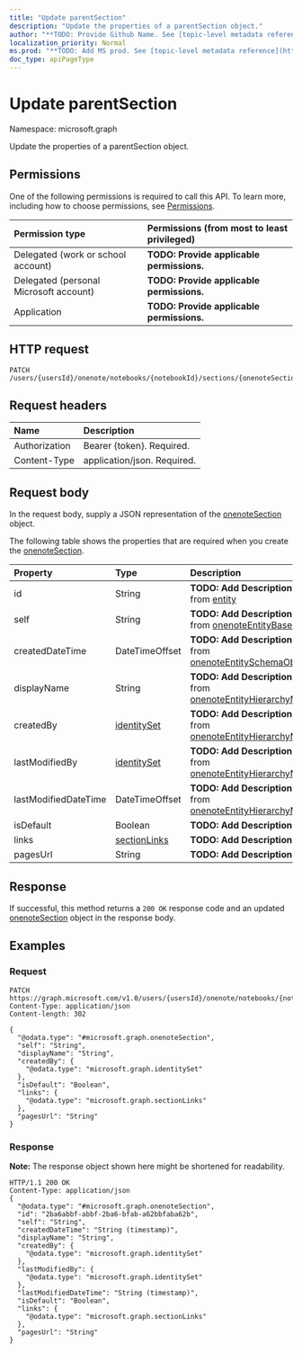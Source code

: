 ```yaml
---
title: "Update parentSection"
description: "Update the properties of a parentSection object."
author: "**TODO: Provide Github Name. See [topic-level metadata reference](https://msgo.azurewebsites.net/add/document/guidelines/metadata.html#topic-level-metadata)**"
localization_priority: Normal
ms.prod: "**TODO: Add MS prod. See [topic-level metadata reference](https://msgo.azurewebsites.net/add/document/guidelines/metadata.html#topic-level-metadata)**"
doc_type: apiPageType
---
```


# Update parentSection

Namespace: microsoft.graph

Update the properties of a parentSection object.

## Permissions
One of the following permissions is required to call this API. To learn more, including how to choose permissions, see [Permissions](/concepts/permissions-reference.md).

|Permission type|Permissions (from most to least privileged)|
|:---|:---|
|Delegated (work or school account)|**TODO: Provide applicable permissions.**|
|Delegated (personal Microsoft account)|**TODO: Provide applicable permissions.**|
|Application|**TODO: Provide applicable permissions.**|

## HTTP request

<!-- {
  "blockType": "ignored"
}
-->
``` http
PATCH /users/{usersId}/onenote/notebooks/{notebookId}/sections/{onenoteSectionId}/pages/{onenotePageId}/parentSection
```

## Request headers
|Name|Description|
|:---|:---|
|Authorization|Bearer {token}. Required.|
|Content-Type|application/json. Required.|

## Request body
In the request body, supply a JSON representation of the [onenoteSection](../resources/onenotesection.md) object.

The following table shows the properties that are required when you create the [onenoteSection](../resources/onenotesection.md).

|Property|Type|Description|
|:---|:---|:---|
|id|String|**TODO: Add Description** Inherited from [entity](../resources/entity.md)|
|self|String|**TODO: Add Description** Inherited from [onenoteEntityBaseModel](../resources/onenoteentitybasemodel.md)|
|createdDateTime|DateTimeOffset|**TODO: Add Description** Inherited from [onenoteEntitySchemaObjectModel](../resources/onenoteentityschemaobjectmodel.md)|
|displayName|String|**TODO: Add Description** Inherited from [onenoteEntityHierarchyModel](../resources/onenoteentityhierarchymodel.md)|
|createdBy|[identitySet](../resources/identityset.md)|**TODO: Add Description** Inherited from [onenoteEntityHierarchyModel](../resources/onenoteentityhierarchymodel.md)|
|lastModifiedBy|[identitySet](../resources/identityset.md)|**TODO: Add Description** Inherited from [onenoteEntityHierarchyModel](../resources/onenoteentityhierarchymodel.md)|
|lastModifiedDateTime|DateTimeOffset|**TODO: Add Description** Inherited from [onenoteEntityHierarchyModel](../resources/onenoteentityhierarchymodel.md)|
|isDefault|Boolean|**TODO: Add Description**|
|links|[sectionLinks](../resources/sectionlinks.md)|**TODO: Add Description**|
|pagesUrl|String|**TODO: Add Description**|



## Response

If successful, this method returns a `200 OK` response code and an updated [onenoteSection](../resources/onenotesection.md) object in the response body.

## Examples

### Request
<!-- {
  "blockType": "request",
  "name": "update_parentsection"
}
-->
``` http
PATCH https://graph.microsoft.com/v1.0/users/{usersId}/onenote/notebooks/{notebookId}/sections/{onenoteSectionId}/pages/{onenotePageId}/parentSection
Content-Type: application/json
Content-length: 302

{
  "@odata.type": "#microsoft.graph.onenoteSection",
  "self": "String",
  "displayName": "String",
  "createdBy": {
    "@odata.type": "microsoft.graph.identitySet"
  },
  "isDefault": "Boolean",
  "links": {
    "@odata.type": "microsoft.graph.sectionLinks"
  },
  "pagesUrl": "String"
}
```


### Response
**Note:** The response object shown here might be shortened for readability.
<!-- {
  "blockType": "response",
  "truncated": true
}
-->
``` http
HTTP/1.1 200 OK
Content-Type: application/json
{
  "@odata.type": "#microsoft.graph.onenoteSection",
  "id": "2ba6abbf-abbf-2ba6-bfab-a62bbfaba62b",
  "self": "String",
  "createdDateTime": "String (timestamp)",
  "displayName": "String",
  "createdBy": {
    "@odata.type": "microsoft.graph.identitySet"
  },
  "lastModifiedBy": {
    "@odata.type": "microsoft.graph.identitySet"
  },
  "lastModifiedDateTime": "String (timestamp)",
  "isDefault": "Boolean",
  "links": {
    "@odata.type": "microsoft.graph.sectionLinks"
  },
  "pagesUrl": "String"
}
```

